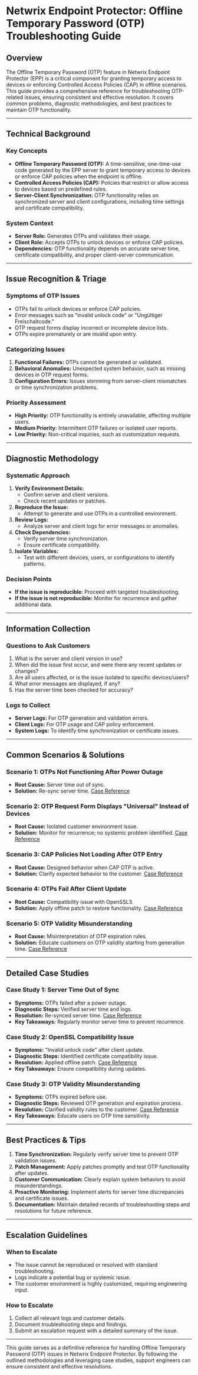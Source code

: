 # Netwrix Endpoint Protector: Offline Temporary Password (OTP) Troubleshooting Guide

## Overview
The Offline Temporary Password (OTP) feature in Netwrix Endpoint Protector (EPP) is a critical component for granting temporary access to devices or enforcing Controlled Access Policies (CAP) in offline scenarios. This guide provides a comprehensive reference for troubleshooting OTP-related issues, ensuring consistent and effective resolution. It covers common problems, diagnostic methodologies, and best practices to maintain OTP functionality.

---

## Technical Background
### Key Concepts
- **Offline Temporary Password (OTP):** A time-sensitive, one-time-use code generated by the EPP server to grant temporary access to devices or enforce CAP policies when the endpoint is offline.
- **Controlled Access Policies (CAP):** Policies that restrict or allow access to devices based on predefined rules.
- **Server-Client Synchronization:** OTP functionality relies on synchronized server and client configurations, including time settings and certificate compatibility.

### System Context
- **Server Role:** Generates OTPs and validates their usage.
- **Client Role:** Accepts OTPs to unlock devices or enforce CAP policies.
- **Dependencies:** OTP functionality depends on accurate server time, certificate compatibility, and proper client-server communication.

---

## Issue Recognition & Triage
### Symptoms of OTP Issues
- OTPs fail to unlock devices or enforce CAP policies.
- Error messages such as "Invalid unlock code" or "Ungültiger Freischaltcode."
- OTP request forms display incorrect or incomplete device lists.
- OTPs expire prematurely or are invalid upon entry.

### Categorizing Issues
1. **Functional Failures:** OTPs cannot be generated or validated.
2. **Behavioral Anomalies:** Unexpected system behavior, such as missing devices in OTP request forms.
3. **Configuration Errors:** Issues stemming from server-client mismatches or time synchronization problems.

### Priority Assessment
- **High Priority:** OTP functionality is entirely unavailable, affecting multiple users.
- **Medium Priority:** Intermittent OTP failures or isolated user reports.
- **Low Priority:** Non-critical inquiries, such as customization requests.

---

## Diagnostic Methodology
### Systematic Approach
1. **Verify Environment Details:**
   - Confirm server and client versions.
   - Check recent updates or patches.
2. **Reproduce the Issue:**
   - Attempt to generate and use OTPs in a controlled environment.
3. **Review Logs:**
   - Analyze server and client logs for error messages or anomalies.
4. **Check Dependencies:**
   - Verify server time synchronization.
   - Ensure certificate compatibility.
5. **Isolate Variables:**
   - Test with different devices, users, or configurations to identify patterns.

### Decision Points
- **If the issue is reproducible:** Proceed with targeted troubleshooting.
- **If the issue is not reproducible:** Monitor for recurrence and gather additional data.

---

## Information Collection
### Questions to Ask Customers
1. What is the server and client version in use?
2. When did the issue first occur, and were there any recent updates or changes?
3. Are all users affected, or is the issue isolated to specific devices/users?
4. What error messages are displayed, if any?
5. Has the server time been checked for accuracy?

### Logs to Collect
- **Server Logs:** For OTP generation and validation errors.
- **Client Logs:** For OTP usage and CAP policy enforcement.
- **System Logs:** To identify time synchronization or certificate issues.

---

## Common Scenarios & Solutions
### Scenario 1: OTPs Not Functioning After Power Outage
- **Root Cause:** Server time out of sync.
- **Solution:** Re-sync server time. [Case Reference](https://nwxcorp.lightning.force.com/lightning/r/Case/500Qk00000C4s4XIAR)

### Scenario 2: OTP Request Form Displays "Universal" Instead of Devices
- **Root Cause:** Isolated customer environment issue.
- **Solution:** Monitor for recurrence; no systemic problem identified. [Case Reference](https://nwxcorp.lightning.force.com/lightning/r/Case/500Qk00000DMfwHIAT)

### Scenario 3: CAP Policies Not Loading After OTP Entry
- **Root Cause:** Designed behavior when CAP OTP is active.
- **Solution:** Clarify expected behavior to the customer. [Case Reference](https://nwxcorp.lightning.force.com/lightning/r/Case/500Qk00000EgQJ0IAN)

### Scenario 4: OTPs Fail After Client Update
- **Root Cause:** Compatibility issue with OpenSSL3.
- **Solution:** Apply offline patch to restore functionality. [Case Reference](https://nwxcorp.lightning.force.com/lightning/r/Case/500Qk00000Jhca9IAB)

### Scenario 5: OTP Validity Misunderstanding
- **Root Cause:** Misinterpretation of OTP expiration rules.
- **Solution:** Educate customers on OTP validity starting from generation time. [Case Reference](https://nwxcorp.lightning.force.com/lightning/r/Case/500Qk00000MsyU2IAJ)

---

## Detailed Case Studies
### Case Study 1: Server Time Out of Sync
- **Symptoms:** OTPs failed after a power outage.
- **Diagnostic Steps:** Verified server time and logs.
- **Resolution:** Re-synced server time. [Case Reference](https://nwxcorp.lightning.force.com/lightning/r/Case/500Qk00000C4s4XIAR)
- **Key Takeaways:** Regularly monitor server time to prevent recurrence.

### Case Study 2: OpenSSL Compatibility Issue
- **Symptoms:** "Invalid unlock code" after client update.
- **Diagnostic Steps:** Identified certificate compatibility issue.
- **Resolution:** Applied offline patch. [Case Reference](https://nwxcorp.lightning.force.com/lightning/r/Case/500Qk00000Jhca9IAB)
- **Key Takeaways:** Ensure compatibility during updates.

### Case Study 3: OTP Validity Misunderstanding
- **Symptoms:** OTPs expired before use.
- **Diagnostic Steps:** Reviewed OTP generation and expiration process.
- **Resolution:** Clarified validity rules to the customer. [Case Reference](https://nwxcorp.lightning.force.com/lightning/r/Case/500Qk00000MsyU2IAJ)
- **Key Takeaways:** Educate users on OTP time sensitivity.

---

## Best Practices & Tips
1. **Time Synchronization:** Regularly verify server time to prevent OTP validation issues.
2. **Patch Management:** Apply patches promptly and test OTP functionality after updates.
3. **Customer Communication:** Clearly explain system behaviors to avoid misunderstandings.
4. **Proactive Monitoring:** Implement alerts for server time discrepancies and certificate issues.
5. **Documentation:** Maintain detailed records of troubleshooting steps and resolutions for future reference.

---

## Escalation Guidelines
### When to Escalate
- The issue cannot be reproduced or resolved with standard troubleshooting.
- Logs indicate a potential bug or systemic issue.
- The customer environment is highly customized, requiring engineering input.

### How to Escalate
1. Collect all relevant logs and customer details.
2. Document troubleshooting steps and findings.
3. Submit an escalation request with a detailed summary of the issue.

---

This guide serves as a definitive reference for handling Offline Temporary Password (OTP) issues in Netwrix Endpoint Protector. By following the outlined methodologies and leveraging case studies, support engineers can ensure consistent and effective resolutions.